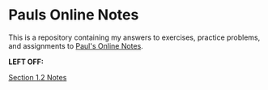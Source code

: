 # Pauls Online Notes

This is a repository containing my answers to exercises, practice problems, and
assignments to [Paul's Online Notes](https://tutorial.math.lamar.edu/).

**LEFT OFF:**

[Section 1.2 Notes](https://tutorial.math.lamar.edu/Classes/Alg/RationalExponents.aspx)
